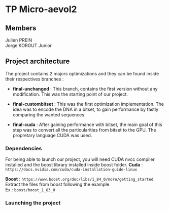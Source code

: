 # TP Micro-aevol2

## Members
Julien PREIN  
Jorge KORGUT Junior

## Project architecture

The project contains 2 majors optimizations and they can be found inside their respectives branches :

* **final-unchanged** : This branch, contains the first version without any modification. This was the starting point of our project.

* **final-custombitset** : This was the first optimization implementation. The idea was to encode the DNA in a bitset, to gain performance by fastly comparing the wanted sequences.

* **final-cuda** : After gaining performance with bitset, the main goal of this step was to convert all the particularities from bitset to the GPU. The propretary language CUDA was used.

### Dependencies

For being able to launch our project, you will need CUDA nvcc compiler installed and the boost library installed inside boost folder.
**Cuda** : ```https://docs.nvidia.com/cuda/cuda-installation-guide-linux```  

**Boost** : ```https://www.boost.org/doc/libs/1_84_0/more/getting_started```  
Extract the files from boost following the example.  
Ex : ```boost/boost_1_83_0```  

### Launching the project  





